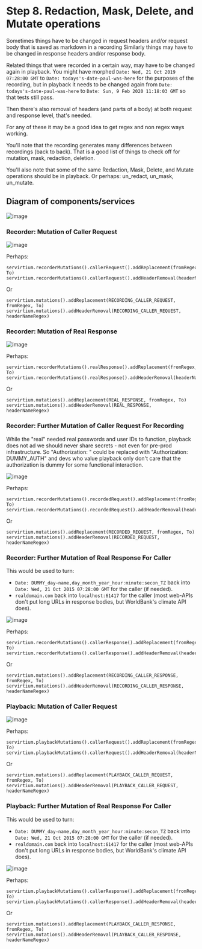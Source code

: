 # Step 8. Redaction, Mask, Delete, and Mutate operations

Sometimes things have to be changed in request headers and/or request body that is saved as markdown in a recording
Similarly things may have to be changed in response headers and/or response body.  

Related things that were recorded in a certain way, may have to be changed again in playback. You might have morphed 
`Date: Wed, 21 Oct 2019 07:28:00 GMT` to `Date: todays's-date-paul-was-here` for the purposes of the recording, but
in playback it needs to be changed again from `Date: todays's-date-paul-was-here` to `Date: Sun, 9 Feb 2020 11:18:03 GMT` 
so that tests still pass.

Then there's also removal of headers (and parts of a body) at both request and response level, that's needed.

For any of these it may be a good idea to get regex and non regex ways working.

You'll note that the recording generates many differences between recordings (back to back). That is a good list of things to check off for mutation, mask, redaction, deletion.

You'll also note that some of the same Redaction, Mask, Delete, and Mutate operations should be in playback. Or perhaps: un_redact, un_mask, un_mutate.

## Diagram of components/services

![image](https://user-images.githubusercontent.com/82182/91492094-ed365000-e8ac-11ea-908b-41908bded2a6.png)

### Recorder: Mutation of Caller Request

![image](https://user-images.githubusercontent.com/82182/91492226-34244580-e8ad-11ea-8377-6273b112194f.png)

Perhaps: 

```
servirtium.recorderMutations().callerRequest().addReplacement(fromRegex, To)
servirtium.recorderMutations().callerRequest().addHeaderRemoval(headerNameRegex)
```

Or 

```
servirtium.mutations().addReplacement(RECORDING_CALLER_REQUEST, fromRegex, To)
servirtium.mutations().addHeaderRemoval(RECORDING_CALLER_REQUEST, headerNameRegex)
```

### Recorder: Mutation of Real Response

![image](https://user-images.githubusercontent.com/82182/91492667-ed831b00-e8ad-11ea-9de1-34bce1e12ae7.png)

Perhaps: 

```
servirtium.recorderMutations().realResponse().addReplacement(fromRegex, To)
servirtium.recorderMutations().realResponse().addHeaderRemoval(headerNameRegex)
```

Or 

```
servirtium.mutations().addReplacement(REAL_RESPONSE, fromRegex, To)
servirtium.mutations().addHeaderRemoval(REAL_RESPONSE, headerNameRegex)
```

### Recorder: Further Mutation of Caller Request For Recording

While the "real" needed real passwords and user IDs to function, playback does not ad we should never share secrets - not even for pre-prod infrastructure. So "Authorization: <real details>" could be replaced with "Authorization: DUMMY_AUTH" and devs who value playback only don't care that the authorization is dummy for some functional interaction.

![image](https://user-images.githubusercontent.com/82182/91493326-0e983b80-e8af-11ea-8cbc-91f959cc2d4f.png)

Perhaps: 

```
servirtium.recorderMutations().recordedRequest().addReplacement(fromRegex, To)
servirtium.recorderMutations().recordedRequest().addHeaderRemoval(headerNameRegex)
```

Or 

```
servirtium.mutations().addReplacement(RECORDED_REQUEST, fromRegex, To)
servirtium.mutations().addHeaderRemoval(RECORDED_REQUEST, headerNameRegex)
```

### Recorder: Further Mutation of Real Response For Caller

This would be used to turn:

* `Date: DUMMY_day-name,day_month_year_hour:minute:secon_TZ` back into `Date: Wed, 21 Oct 2015 07:28:00 GMT` for the caller (if needed).
* `realdomain.com` back into `localhost:61417` for the caller (most web-APIs don't put long URLs in response bodies, but WorldBank's climate API does).

![image](https://user-images.githubusercontent.com/82182/91523234-1a5a2100-e8f4-11ea-87d0-ea56cc41beb4.png)

Perhaps: 

```
servirtium.recorderMutations().callerResponse().addReplacement(fromRegex, To)
servirtium.recorderMutations().callerResponse().addHeaderRemoval(headerNameRegex)
```

Or 

```
servirtium.mutations().addReplacement(RECORDING_CALLER_RESPONSE, fromRegex, To)
servirtium.mutations().addHeaderRemoval(RECORDING_CALLER_RESPONSE, headerNameRegex)
```

### Playback: Mutation of Caller Request

![image](https://user-images.githubusercontent.com/82182/91523627-272b4480-e8f5-11ea-8c4b-f93eca7a5817.png)

Perhaps: 

```
servirtium.playbackMutations().callerRequest().addReplacement(fromRegex, To)
servirtium.playbackMutations().callerRequest().addHeaderRemoval(headerNameRegex)
```

Or 

```
servirtium.mutations().addReplacement(PLAYBACK_CALLER_REQUEST, fromRegex, To)
servirtium.mutations().addHeaderRemoval(PLAYBACK_CALLER_REQUEST, headerNameRegex)
```

### Playback: Further Mutation of Real Response For Caller

This would be used to turn:

* `Date: DUMMY_day-name,day_month_year_hour:minute:secon_TZ` back into `Date: Wed, 21 Oct 2015 07:28:00 GMT` for the caller (if needed).
* `realdomain.com` back into `localhost:61417` for the caller (most web-APIs don't put long URLs in response bodies, but WorldBank's climate API does).

![image](https://user-images.githubusercontent.com/82182/91524140-65753380-e8f6-11ea-9392-6cdc6ad00e37.png)

Perhaps: 

```
servirtium.playbackMutations().callerResponse().addReplacement(fromRegex, To)
servirtium.playbackMutations().callerResponse().addHeaderRemoval(headerNameRegex)
```

Or 

```
servirtium.mutations().addReplacement(PLAYBACK_CALLER_RESPONSE, fromRegex, To)
servirtium.mutations().addHeaderRemoval(PLAYBACK_CALLER_RESPONSE, headerNameRegex)
```
